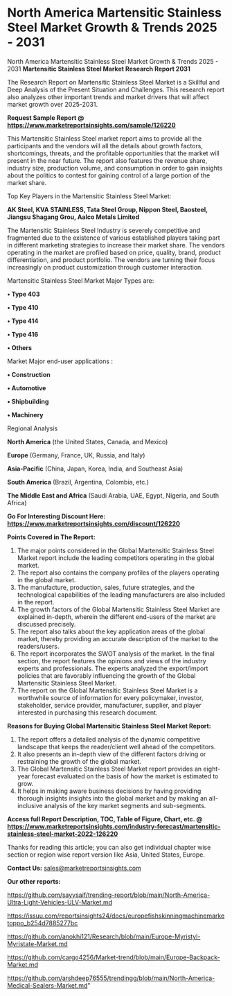 # North America Martensitic Stainless Steel Market Growth & Trends 2025 - 2031
 North America Martensitic Stainless Steel Market Growth & Trends 2025 - 2031
<strong>Martensitic Stainless Steel Market Research Report 2031</strong>

The Research Report on Martensitic Stainless Steel Market is a Skillful and Deep Analysis of the Present Situation and Challenges. This research report also analyzes other important trends and market drivers that will affect market growth over 2025-2031.

<strong>Request Sample Report @ <a href=https://www.marketreportsinsights.com/sample/126220>https://www.marketreportsinsights.com/sample/126220</a></strong>

This Martensitic Stainless Steel market report aims to provide all the participants and the vendors will all the details about growth factors, shortcomings, threats, and the profitable opportunities that the market will present in the near future. The report also features the revenue share, industry size, production volume, and consumption in order to gain insights about the politics to contest for gaining control of a large portion of the market share.

Top Key Players in the Martensitic Stainless Steel Market:

<strong>AK Steel, KVA STAINLESS, Tata Steel Group, Nippon Steel, Baosteel, Jiangsu Shagang Grou, Aalco Metals Limited</strong>

The Martensitic Stainless Steel Industry is severely competitive and fragmented due to the existence of various established players taking part in different marketing strategies to increase their market share. The vendors operating in the market are profiled based on price, quality, brand, product differentiation, and product portfolio. The vendors are turning their focus increasingly on product customization through customer interaction.

Martensitic Stainless Steel Market Major Types are:

<strong>• Type 403

• Type 410

• Type 414

• Type 416

• Others</strong>

Market Major end-user applications :

<strong>• Construction 

• Automotive 

• Shipbuilding 

• Machinery</strong>

Regional Analysis

</u><strong><b>North America</b></strong> (the United States, Canada, and Mexico)

<strong><b>Europe </b></strong>(Germany, France, UK, Russia, and Italy)

<strong><b>Asia-Pacific</b></strong> (China, Japan, Korea, India, and Southeast Asia)

<strong><b>South America</b></strong> (Brazil, Argentina, Colombia, etc.)

<strong><b>The Middle East and Africa</b></strong> (Saudi Arabia, UAE, Egypt, Nigeria, and South Africa)

<strong>Go For Interesting Discount Here: <a href=https://www.marketreportsinsights.com/discount/126220>https://www.marketreportsinsights.com/discount/126220</a></strong>

<strong>Points Covered in The Report:</strong>
<ol>
  <li>The major points considered in the Global Martensitic Stainless Steel Market report include the leading competitors operating in the global market.</li>
  <li>The report also contains the company profiles of the players operating in the global market.</li>
  <li>The manufacture, production, sales, future strategies, and the technological capabilities of the leading manufacturers are also included in the report.</li>
  <li>The growth factors of the Global Martensitic Stainless Steel Market are explained in-depth, wherein the different end-users of the market are discussed precisely.</li>
  <li>The report also talks about the key application areas of the global market, thereby providing an accurate description of the market to the readers/users.</li>
  <li>The report incorporates the SWOT analysis of the market. In the final section, the report features the opinions and views of the industry experts and professionals. The experts analyzed the export/import policies that are favorably influencing the growth of the Global Martensitic Stainless Steel Market.</li>
  <li>The report on the Global Martensitic Stainless Steel Market is a worthwhile source of information for every policymaker, investor, stakeholder, service provider, manufacturer, supplier, and player interested in purchasing this research document.</li>
</ol>
<strong>Reasons for Buying Global Martensitic Stainless Steel Market Report:</strong>

<ol>
  <li>The report offers a detailed analysis of the dynamic competitive landscape that keeps the reader/client well ahead of the competitors.</li>
  <li>It also presents an in-depth view of the different factors driving or restraining the growth of the global market.</li>
  <li>The Global Martensitic Stainless Steel Market report provides an eight-year forecast evaluated on the basis of how the market is estimated to grow.</li>
  <li>It helps in making aware business decisions by having providing thorough insights insights into the global market and by making an all-inclusive analysis of the key market segments and sub-segments.</li>
</ol>
<strong>Access full Report Description, TOC, Table of Figure, Chart, etc. @ <a href=https://www.marketreportsinsights.com/industry-forecast/martensitic-stainless-steel-market-2022-126220>https://www.marketreportsinsights.com/industry-forecast/martensitic-stainless-steel-market-2022-126220</a></strong>


Thanks for reading this article; you can also get individual chapter wise section or region wise report version like Asia, United States, Europe.

<strong>Contact Us:</strong>
sales@marketreportsinsights.com

<strong>Our other reports:</strong>

<a href=https://github.com/sayysaif/trending-report/blob/main/North-America-Ultra-Light-Vehicles-ULV-Market.md>https://github.com/sayysaif/trending-report/blob/main/North-America-Ultra-Light-Vehicles-ULV-Market.md</a>

<a href=https://issuu.com/reportsinsights24/docs/europefishskinningmachinemarketoppo_b254d7885277bc>https://issuu.com/reportsinsights24/docs/europefishskinningmachinemarketoppo_b254d7885277bc</a>

<a href=https://github.com/anokhi121/Research/blob/main/Europe-Myristyl-Myristate-Market.md>https://github.com/anokhi121/Research/blob/main/Europe-Myristyl-Myristate-Market.md</a>

<a href=https://github.com/cargo4256/Market-trend/blob/main/Europe-Backpack-Market.md>https://github.com/cargo4256/Market-trend/blob/main/Europe-Backpack-Market.md</a>

<a href=https://github.com/arshdeep76555/trendingg/blob/main/North-America-Medical-Sealers-Market.md>https://github.com/arshdeep76555/trendingg/blob/main/North-America-Medical-Sealers-Market.md</a>"
